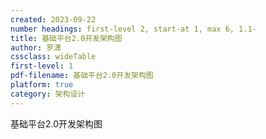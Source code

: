 ```yaml
---
created: 2023-09-22
number headings: first-level 2, start-at 1, max 6, 1.1-
title: 基础平台2.0开发架构图
author: 罗潇
cssclass: wideTable
first-level: 1
pdf-filename: 基础平台2.0开发架构图
platform: true
category: 架构设计
---
```


基础平台2.0开发架构图
